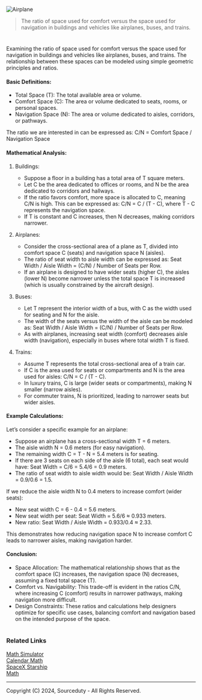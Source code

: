 ![Airplane](https://github.com/user-attachments/assets/926d9598-d8c0-4563-a483-e8b37ce63634)

> The ratio of space used for comfort versus the space used for navigation in buildings and vehicles like airplanes, buses, and trains. 

#

Examining the ratio of space used for comfort versus the space used for navigation in buildings and vehicles like airplanes, buses, and trains. The relationship between these spaces can be modeled using simple geometric principles and ratios.

#### Basic Definitions:

- Total Space (T): The total available area or volume.
- Comfort Space (C): The area or volume dedicated to seats, rooms, or personal spaces.
- Navigation Space (N): The area or volume dedicated to aisles, corridors, or pathways.

The ratio we are interested in can be expressed as:
C/N = Comfort Space / Navigation Space

#### Mathematical Analysis:

1. Buildings:
   - Suppose a floor in a building has a total area of T square meters.
   - Let C be the area dedicated to offices or rooms, and N be the area dedicated to corridors and hallways.
   - If the ratio favors comfort, more space is allocated to C, meaning C/N is high. This can be expressed as:
     C/N = C / (T - C), where T - C represents the navigation space.
   - If T is constant and C increases, then N decreases, making corridors narrower.

2. Airplanes:
   - Consider the cross-sectional area of a plane as T, divided into comfort space C (seats) and navigation space N (aisles).
   - The ratio of seat width to aisle width can be expressed as:
     Seat Width / Aisle Width = (C/N) / Number of Seats per Row.
   - If an airplane is designed to have wider seats (higher C), the aisles (lower N) become narrower unless the total space T is increased (which is usually constrained by the aircraft design).

3. Buses:
   - Let T represent the interior width of a bus, with C as the width used for seating and N for the aisle.
   - The width of the seats versus the width of the aisle can be modeled as:
     Seat Width / Aisle Width = (C/N) / Number of Seats per Row.
   - As with airplanes, increasing seat width (comfort) decreases aisle width (navigation), especially in buses where total width T is fixed.

4. Trains:
   - Assume T represents the total cross-sectional area of a train car.
   - If C is the area used for seats or compartments and N is the area used for aisles:
     C/N = C / (T - C).
   - In luxury trains, C is large (wider seats or compartments), making N smaller (narrow aisles).
   - For commuter trains, N is prioritized, leading to narrower seats but wider aisles.

#### Example Calculations:

Let’s consider a specific example for an airplane:

- Suppose an airplane has a cross-sectional width T = 6 meters.
- The aisle width N = 0.6 meters (for easy navigation).
- The remaining width C = T - N = 5.4 meters is for seating.
- If there are 3 seats on each side of the aisle (6 total), each seat would have:
  Seat Width = C/6 = 5.4/6 = 0.9 meters.
- The ratio of seat width to aisle width would be:
  Seat Width / Aisle Width = 0.9/0.6 = 1.5.

If we reduce the aisle width N to 0.4 meters to increase comfort (wider seats):

- New seat width C = 6 - 0.4 = 5.6 meters.
- New seat width per seat:
  Seat Width = 5.6/6 ≈ 0.933 meters.
- New ratio:
  Seat Width / Aisle Width = 0.933/0.4 ≈ 2.33.

This demonstrates how reducing navigation space N to increase comfort C leads to narrower aisles, making navigation harder.

#### Conclusion:

- Space Allocation: The mathematical relationship shows that as the comfort space (C) increases, the navigation space (N) decreases, assuming a fixed total space (T).
- Comfort vs. Navigability: This trade-off is evident in the ratios C/N, where increasing C (comfort) results in narrower pathways, making navigation more difficult.
- Design Constraints: These ratios and calculations help designers optimize for specific use cases, balancing comfort and navigation based on the intended purpose of the space.

#
### Related Links

[Math Simulator](https://github.com/sourceduty/Math_Simulator)
<br>
[Calendar Math](https://github.com/sourceduty/Calendar_Math)
<br>
[SpaceX Starship](https://github.com/sourceduty/SpaceX_Starship)
<br>
[Math](https://github.com/sourceduty/Math)

***
Copyright (C) 2024, Sourceduty - All Rights Reserved.
